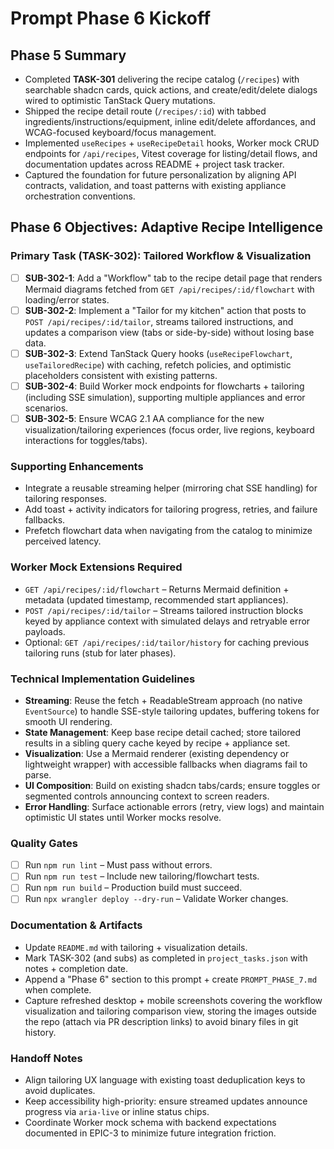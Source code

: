 # Prompt Phase 6 Kickoff

## Phase 5 Summary
- Completed **TASK-301** delivering the recipe catalog (`/recipes`) with searchable shadcn cards, quick actions, and create/edit/delete dialogs wired to optimistic TanStack Query mutations.
- Shipped the recipe detail route (`/recipes/:id`) with tabbed ingredients/instructions/equipment, inline edit/delete affordances, and WCAG-focused keyboard/focus management.
- Implemented `useRecipes` + `useRecipeDetail` hooks, Worker mock CRUD endpoints for `/api/recipes`, Vitest coverage for listing/detail flows, and documentation updates across README + project task tracker.
- Captured the foundation for future personalization by aligning API contracts, validation, and toast patterns with existing appliance orchestration conventions.

## Phase 6 Objectives: Adaptive Recipe Intelligence

### Primary Task (TASK-302): Tailored Workflow & Visualization
- [ ] **SUB-302-1**: Add a "Workflow" tab to the recipe detail page that renders Mermaid diagrams fetched from `GET /api/recipes/:id/flowchart` with loading/error states.
- [ ] **SUB-302-2**: Implement a "Tailor for my kitchen" action that posts to `POST /api/recipes/:id/tailor`, streams tailored instructions, and updates a comparison view (tabs or side-by-side) without losing base data.
- [ ] **SUB-302-3**: Extend TanStack Query hooks (`useRecipeFlowchart`, `useTailoredRecipe`) with caching, refetch policies, and optimistic placeholders consistent with existing patterns.
- [ ] **SUB-302-4**: Build Worker mock endpoints for flowcharts + tailoring (including SSE simulation), supporting multiple appliances and error scenarios.
- [ ] **SUB-302-5**: Ensure WCAG 2.1 AA compliance for the new visualization/tailoring experiences (focus order, live regions, keyboard interactions for toggles/tabs).

### Supporting Enhancements
- Integrate a reusable streaming helper (mirroring chat SSE handling) for tailoring responses.
- Add toast + activity indicators for tailoring progress, retries, and failure fallbacks.
- Prefetch flowchart data when navigating from the catalog to minimize perceived latency.

### Worker Mock Extensions Required
- `GET /api/recipes/:id/flowchart` – Returns Mermaid definition + metadata (updated timestamp, recommended start appliances).
- `POST /api/recipes/:id/tailor` – Streams tailored instruction blocks keyed by appliance context with simulated delays and retryable error payloads.
- Optional: `GET /api/recipes/:id/tailor/history` for caching previous tailoring runs (stub for later phases).

### Technical Implementation Guidelines
- **Streaming**: Reuse the fetch + ReadableStream approach (no native `EventSource`) to handle SSE-style tailoring updates, buffering tokens for smooth UI rendering.
- **State Management**: Keep base recipe detail cached; store tailored results in a sibling query cache keyed by recipe + appliance set.
- **Visualization**: Use a Mermaid renderer (existing dependency or lightweight wrapper) with accessible fallbacks when diagrams fail to parse.
- **UI Composition**: Build on existing shadcn tabs/cards; ensure toggles or segmented controls announcing context to screen readers.
- **Error Handling**: Surface actionable errors (retry, view logs) and maintain optimistic UI states until Worker mocks resolve.

### Quality Gates
- [ ] Run `npm run lint` – Must pass without errors.
- [ ] Run `npm run test` – Include new tailoring/flowchart tests.
- [ ] Run `npm run build` – Production build must succeed.
- [ ] Run `npx wrangler deploy --dry-run` – Validate Worker changes.

### Documentation & Artifacts
- Update `README.md` with tailoring + visualization details.
- Mark TASK-302 (and subs) as completed in `project_tasks.json` with notes + completion date.
- Append a "Phase 6" section to this prompt + create `PROMPT_PHASE_7.md` when complete.
- Capture refreshed desktop + mobile screenshots covering the workflow visualization and tailoring comparison view, storing the images outside the repo (attach via PR description links) to avoid binary files in git history.

### Handoff Notes
- Align tailoring UX language with existing toast deduplication keys to avoid duplicates.
- Keep accessibility high-priority: ensure streamed updates announce progress via `aria-live` or inline status chips.
- Coordinate Worker mock schema with backend expectations documented in EPIC-3 to minimize future integration friction.
